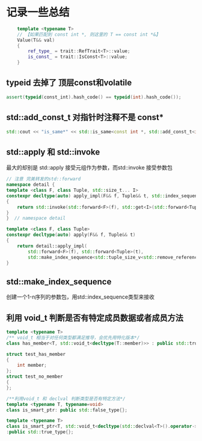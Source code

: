 # 记录一些总结
```c++
    template <typename T>
    // 【如果匹配到 const int *, 则这里的 T == const int *&】
    Value(T&& val)
    {
        ref_type_ = trait::RefTrait<T>::value;
        is_const_ = trait::IsConst<T>::value;
    }
```
## typeid 去掉了 顶层const和volatile
```c++
assert(typeid(const_int).hash_code() == typeid(int).hash_code());
```

## std::add_const_t 对指针时注释不是 const*

```c++
std::cout << "is_same*" << std::is_same<const int *, std::add_const_t<int*>>::value << std::endl;  // 0
```

## std::apply 和 std::invoke

最大的却别是 std::apply 接受元组作为参数，而std::invoke 接受参数包

```c++
// 注意 完美转发的std::forward
namespace detail {
template <class F, class Tuple, std::size_t... I>
constexpr decltype(auto) apply_impl(F&& f, Tuple&& t, std::index_sequence<I...>)
{
    return std::invoke(std::forward<F>(f), std::get<I>(std::forward<Tuple>(t))...);
}
}  // namespace detail

template <class F, class Tuple>
constexpr decltype(auto) apply(F&& f, Tuple&& t)
{
    return detail::apply_impl(
        std::forward<F>(f), std::forward<Tuple>(t),
        std::make_index_sequence<std::tuple_size_v<std::remove_reference_t<Tuple>>>{});
}
```


## std::make_index_sequence 

创建一个1-n序列的参数包，用std::index_sequence类型来接收

## 利用 void_t 判断是否有特定成员数据或者成员方法

```c++
template <typename T>
/** void_t 相当于对任何类型都满足推导，会优先用特化版本*/
class has_member<T, std::void_t<decltype(T::member)>> : public std::true_type {};

struct test_has_member
{
    int member;
};
struct test_no_member
{
};

/**利用void_t 和 declval 判断类型是否有特定方法*/
template <typename T, typename=void>
class is_smart_ptr: public std::false_type{};

template <typename T>
class is_smart_ptr<T, std::void_t<decltype(std::declval<T>().operator->()), decltype(std::declval<T>().get())>>
:public std::true_type{};

```

